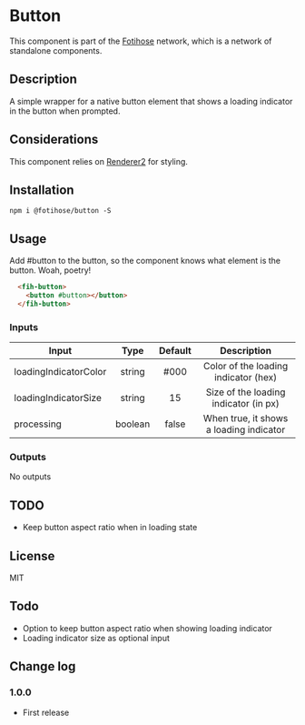 # Button

This component is part of the [Fotihose](https://github.com/halloverden/fotihose) network, which is a network of standalone components.

## Description
A simple wrapper for a native button element that shows a loading indicator in the button when prompted. 

## Considerations
This component relies on [Renderer2](https://angular.io/api/core/Renderer2) for styling.

## Installation
```
npm i @fotihose/button -S
```

## Usage

Add #button to the button, so the component knows what element is the button. Woah, poetry! 

```html
  <fih-button>
    <button #button></button>
  </fih-button>
```

### Inputs

| Input                   | Type     | Default  | Description |
|-------------------------|:--------:|:--------:|:-----------:| 
| loadingIndicatorColor   | string   | #000     | Color of the loading indicator (hex)
| loadingIndicatorSize    | string   | 15       | Size of the loading indicator (in px)
| processing              | boolean  | false    | When true, it shows a loading indicator

### Outputs

No outputs

## TODO
- Keep button aspect ratio when in loading state

## License
MIT

## Todo
- Option to keep button aspect ratio when showing loading indicator
- Loading indicator size as optional input

## Change log

### 1.0.0
- First release
